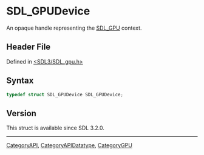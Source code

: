 # SDL_GPUDevice

An opaque handle representing the [SDL_GPU](CategoryGPU) context.

## Header File

Defined in [<SDL3/SDL_gpu.h>](https://github.com/libsdl-org/SDL/blob/main/include/SDL3/SDL_gpu.h)

## Syntax

```c
typedef struct SDL_GPUDevice SDL_GPUDevice;
```

## Version

This struct is available since SDL 3.2.0.

----
[CategoryAPI](CategoryAPI), [CategoryAPIDatatype](CategoryAPIDatatype), [CategoryGPU](CategoryGPU)

